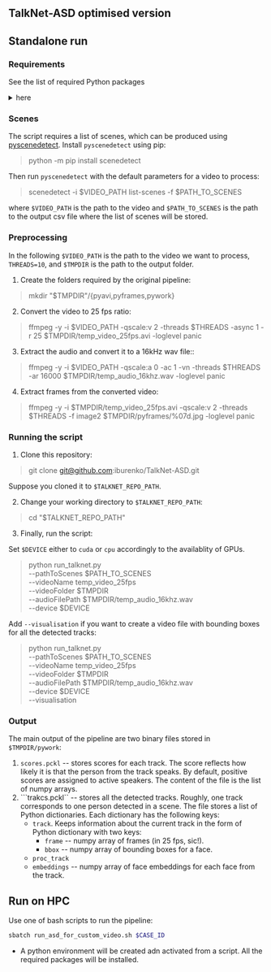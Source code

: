 ## TalkNet-ASD optimised version

## Standalone run

### Requirements

See the list of required Python packages <details><summary> here </summary>

* facenet-pytorch==2.5.3
* gdown==5.2.0
* numpy==2.0.2
* opencv-python==4.10.0.84
* pandas==2.2.3
* scenedetect==0.6.5
* scikit-learn==1.5.2
* scipy==1.13.1
* torch==2.5.1
* torchvision==0.20.1
* python_speech_features==0.6
* tqdm==4.67.1

</details>

### Scenes

The script requires a list of scenes, which can be produced using [pyscenedetect](https://www.scenedetect.com/).
Install ```pyscenedetect``` using pip:

> python -m pip install scenedetect

Then run ```pyscenedetect``` with the default parameters for a video to process:

> scenedetect -i $VIDEO_PATH list-scenes -f $PATH_TO_SCENES

where ```$VIDEO_PATH``` is the path to the video and ```$PATH_TO_SCENES``` is the path to the output csv file where the list of scenes will be stored.

### Preprocessing

In the following ```$VIDEO_PATH``` is the path to the video we want to process, ```THREADS=10```, and ```$TMPDIR``` is the path to the output folder.

1. Create the folders required by the original pipeline:

>  mkdir "$TMPDIR"/{pyavi,pyframes,pywork}

2. Convert the video to 25 fps ratio:

> ffmpeg -y -i $VIDEO_PATH -qscale:v 2 -threads $THREADS -async 1 -r 25 $TMPDIR/temp_video_25fps.avi -loglevel panic

3. Extract the audio and convert it to a 16kHz wav file::

> ffmpeg -y -i $VIDEO_PATH -qscale:a 0 -ac 1 -vn -threads $THREADS -ar 16000 $TMPDIR/temp_audio_16khz.wav -loglevel panic

4. Extract frames from the converted video:

> ffmpeg -y -i $TMPDIR/temp_video_25fps.avi -qscale:v 2 -threads $THREADS -f image2 $TMPDIR/pyframes/%07d.jpg -loglevel panic

### Running the script

1. Clone this repository:

> git clone git@github.com:iburenko/TalkNet-ASD.git

Suppose you cloned it to ```$TALKNET_REPO_PATH```.

2. Change your working directory to ```$TALKNET_REPO_PATH```:

> cd "$TALKNET_REPO_PATH"

3. Finally, run the script:

Set ```$DEVICE``` either to ```cuda``` or ```cpu``` accordingly to the availablity of GPUs.

> python run_talknet.py \
    --pathToScenes $PATH_TO_SCENES \
    --videoName temp_video_25fps \
    --videoFolder $TMPDIR \
    --audioFilePath $TMPDIR/temp_audio_16khz.wav \
    --device $DEVICE

Add ```--visualisation``` if you want to create a video file with bounding boxes for all the detected tracks:

> python run_talknet.py \
    --pathToScenes $PATH_TO_SCENES \
    --videoName temp_video_25fps \
    --videoFolder $TMPDIR \
    --audioFilePath $TMPDIR/temp_audio_16khz.wav \
    --device $DEVICE \
    --visualisation

### Output

The main output of the pipeline are two binary files stored in ```$TMPDIR/pywork```:

1. ```scores.pckl``` -- stores scores for each track. The score reflects how likely it is that the person from the track speaks. By default, positive scores are assigned to active speakers. The content of the file is the list of numpy arrays.
2. ```trakcs.pckl`` -- stores all the detected tracks. Roughly, one track corresponds to one person detected in a scene. The file stores a list of Python dictionaries. Each dictionary has the following keys:
    * ```track```. Keeps information about the current track in the form of Python dictionary with two keys:
        * ```frame``` -- numpy array of frames (in 25 fps, sic!).
        * ```bbox``` -- numpy array of bounding boxes for a face.
    * ```proc_track```
    * ```embeddings``` -- numpy array of face embeddings for each face from the track.

## Run on HPC

Use one of bash scripts to run the pipeline:
```bash
sbatch run_asd_for_custom_video.sh $CASE_ID
```

* A python environment will be created adn activated from a script.
All the required packages will be installed.
